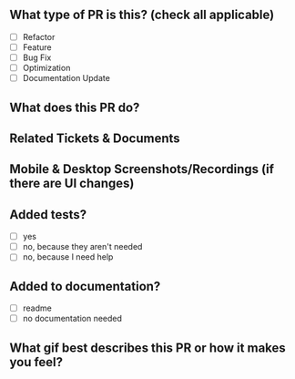 ## What type of PR is this? (check all applicable)

- [ ] Refactor
- [ ] Feature
- [ ] Bug Fix
- [ ] Optimization
- [ ] Documentation Update

## What does this PR do?

## Related Tickets & Documents

## Mobile & Desktop Screenshots/Recordings (if there are UI changes)

## Added tests?

- [ ] yes
- [ ] no, because they aren't needed
- [ ] no, because I need help

## Added to documentation?

- [ ] readme
- [ ] no documentation needed

## What gif best describes this PR or how it makes you feel?

